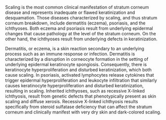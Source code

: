 Scaling is the most common clinical manifestation of stratum corneum disease and represents inadequate or flawed keratinization and desquamation. Those diseases characterized by scaling, and thus stratum corneum breakdown, include dermatitis (eczema), psoriasis, and the ichthyoses. Both eczema and psoriasis result from underlying epidermal changes that cause pathology at the level of the stratum corneum. On the other hand, the ichthyoses result from underlying defects in keratinization.

Dermatitis, or eczema, is a skin reaction secondary to an underlying process such as an immune response or infection. Dermatitis is characterized by a disruption in corneocyte formation in the setting of underlying epidermal keratinocyte spongiosis. Consequently, there is keratinocyte hyperproliferation and disturbed keratinization, which both cause scaling. In psoriasis, activated lymphocytes release cytokines that trigger epidermal hyperproliferation and leukocyte infiltration that similarly causes keratinocyte hyperproliferation and disturbed keratinization, resulting in scaling. Inherited ichthyoses, such as recessive X-linked ichthyosis, result from genetic defects that phenotypically present as skin scaling and diffuse xerosis. Recessive X-linked ichthyosis results specifically from steroid sulfatase deficiency that can affect the stratum corneum and clinically manifest with very dry skin and dark-colored scaling.